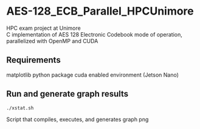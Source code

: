 # AES-128_ECB_Parallel_HPCUnimore
HPC exam project at Unimore \
C implementation of AES 128 Electronic Codebook mode of operation, parallelized with OpenMP and CUDA

## Requirements
matplotlib python package
cuda enabled environment (Jetson Nano)

## Run and generate graph results
```
./xstat.sh
```
Script that compiles, executes, and generates graph png

